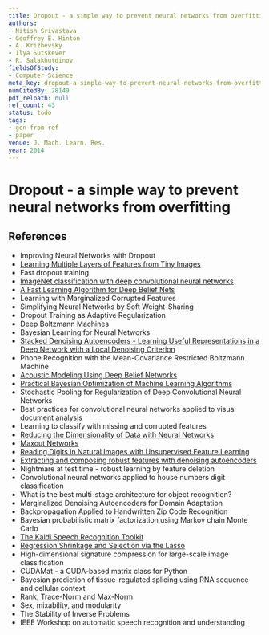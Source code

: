 ```yaml
---
title: Dropout - a simple way to prevent neural networks from overfitting
authors:
- Nitish Srivastava
- Geoffrey E. Hinton
- A. Krizhevsky
- Ilya Sutskever
- R. Salakhutdinov
fieldsOfStudy:
- Computer Science
meta_key: dropout-a-simple-way-to-prevent-neural-networks-from-overfitting
numCitedBy: 28149
pdf_relpath: null
ref_count: 43
status: todo
tags:
- gen-from-ref
- paper
venue: J. Mach. Learn. Res.
year: 2014
---
```


# Dropout - a simple way to prevent neural networks from overfitting

## References

- Improving Neural Networks with Dropout
- [Learning Multiple Layers of Features from Tiny Images](./learning-multiple-layers-of-features-from-tiny-images.md)
- Fast dropout training
- [ImageNet classification with deep convolutional neural networks](./imagenet-classification-with-deep-convolutional-neural-networks.md)
- [A Fast Learning Algorithm for Deep Belief Nets](./a-fast-learning-algorithm-for-deep-belief-nets.md)
- Learning with Marginalized Corrupted Features
- Simplifying Neural Networks by Soft Weight-Sharing
- Dropout Training as Adaptive Regularization
- Deep Boltzmann Machines
- Bayesian Learning for Neural Networks
- [Stacked Denoising Autoencoders - Learning Useful Representations in a Deep Network with a Local Denoising Criterion](./stacked-denoising-autoencoders-learning-useful-representations-in-a-deep-network-with-a-local-denoising-criterion.md)
- Phone Recognition with the Mean-Covariance Restricted Boltzmann Machine
- [Acoustic Modeling Using Deep Belief Networks](./acoustic-modeling-using-deep-belief-networks.md)
- [Practical Bayesian Optimization of Machine Learning Algorithms](./practical-bayesian-optimization-of-machine-learning-algorithms.md)
- Stochastic Pooling for Regularization of Deep Convolutional Neural Networks
- Best practices for convolutional neural networks applied to visual document analysis
- Learning to classify with missing and corrupted features
- [Reducing the Dimensionality of Data with Neural Networks](./reducing-the-dimensionality-of-data-with-neural-networks.md)
- [Maxout Networks](./maxout-networks.md)
- [Reading Digits in Natural Images with Unsupervised Feature Learning](./reading-digits-in-natural-images-with-unsupervised-feature-learning.md)
- [Extracting and composing robust features with denoising autoencoders](./extracting-and-composing-robust-features-with-denoising-autoencoders.md)
- Nightmare at test time - robust learning by feature deletion
- Convolutional neural networks applied to house numbers digit classification
- What is the best multi-stage architecture for object recognition?
- Marginalized Denoising Autoencoders for Domain Adaptation
- Backpropagation Applied to Handwritten Zip Code Recognition
- Bayesian probabilistic matrix factorization using Markov chain Monte Carlo
- [The Kaldi Speech Recognition Toolkit](./the-kaldi-speech-recognition-toolkit.md)
- [Regression Shrinkage and Selection via the Lasso](./regression-shrinkage-and-selection-via-the-lasso.md)
- High-dimensional signature compression for large-scale image classification
- CUDAMat - a CUDA-based matrix class for Python
- Bayesian prediction of tissue-regulated splicing using RNA sequence and cellular context
- Rank, Trace-Norm and Max-Norm
- Sex, mixability, and modularity
- The Stability of Inverse Problems
- IEEE Workshop on automatic speech recognition and understanding
